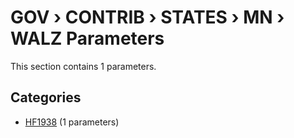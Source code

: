 # GOV › CONTRIB › STATES › MN › WALZ Parameters

This section contains 1 parameters.

## Categories

- [HF1938](hf1938/index.md) (1 parameters)
